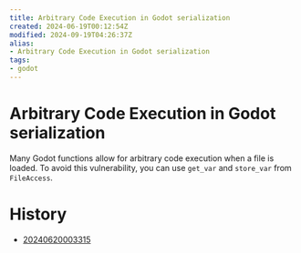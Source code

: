 ```yaml
---
title: Arbitrary Code Execution in Godot serialization
created: 2024-06-19T00:12:54Z
modified: 2024-09-19T04:26:37Z
alias:
- Arbitrary Code Execution in Godot serialization
tags:
- godot
---
```


# Arbitrary Code Execution in Godot serialization

Many Godot functions allow for arbitrary code execution when a file is loaded. To avoid this vulnerability, you can use `get_var` and `store_var` from `FileAccess`.

# History

- [20240620003315](../entries/20240620003315.md)
